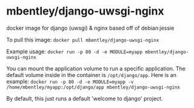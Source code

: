 mbentley/django-uwsgi-nginx
==================

docker image for django (uwsgi) & nginx
based off of debian:jessie

To pull this image:
`docker pull mbentley/django-uwsgi-nginx`

Example usage:
`docker run -p 80 -d -e MODULE=myapp mbentley/django-uwsgi-nginx`

You can mount the application volume to run a specific application.  The default volume inside in the container is `/opt/django/app`.  Here is an example:
`docker run -p 80 -d -e MODULE=myapp -v /home/mbentley/myapp:/opt/django/app mbentley/django-uwsgi-nginx`

By default, this just runs a default 'welcome to django' project.
